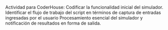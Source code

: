 Actividad para CoderHouse: Codificar la funcionalidad inicial del simulador. 
Identificar el flujo de trabajo del script en términos de captura de entradas ingresadas por el usuario
Procesamiento esencial del simulador y notificación de resultados en forma de salida.
